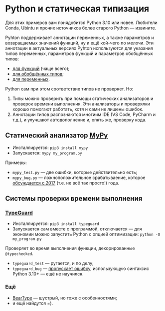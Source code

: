 # Python и статическая типизация

Для этих примеров вам понядобится Python 3.10 или новее. Любители Conda, Ubintu и прочих источников более старого Python — извините.

Pyhton поддерживает аннотации переменных, а также параметров и возвращаемых значений функций, ну и ещё кой-чего по мелочи.
Эти аннотации в актуальных версиях Pyhton используются для указания типов переменных, параметров функций и параметров обобщённых типов:

* [для функций](https://docs.python.org/3/library/typing.html) (чаще всего);
* [для обобщённых типов](https://docs.python.org/3/library/stdtypes.html#types-genericalias);
* [для переменных](https://peps.python.org/pep-0526/).

Python сам при этом соответствие типов не проверяет. Но:

1. Типы можно проверить при помощи статических анализаторов и проверок времени выполнения.
   Эти анализаторы и проверялки хорошо помогают работать, хотя и сами не лишены ошибок.
2. Аннотации типов распознаются многиим IDE (VS Code, PyCharm и т.д.), и улучшают автодополнение и, опять же, проверку кода.

## Статический анализатор [MyPy](https://pypi.org/project/mypy/)

* Инсталлируется: `pip3 install mypy`
* Запускается: `mypy my_program.py`

Примеры:

* `mypy_test.py` — две ошибки, которые действительно есть;
* `mypy_bug.py` — ложноположительное срабатываение, которое [обсуждается с 2017](https://github.com/python/mypy/issues/3186) (т.е. не всё так просто!) года.

## Системы проверки времени выполнения

### [TypeGuard](https://pypi.org/project/typeguard/)

* Инсталлируется: `pip3 install typeguard`
* Запускается сам вместе с программой, отключается — для экономии можно запустить Python с опцией оптимизации: `python -O my_program.py`

Проверяет во время выполнения функции, декорированные `@typechecked`.

* `typeguard_test` — ругается, и по делу;
* `typeguard_bug` — [пропускает ошибку](https://github.com/agronholm/typeguard/issues/276), использующую синтаксис Python 3.10+ — ещё не научился.

### Ещё

* [BearType](https://pypi.org/project/beartype/) — шустрый, но тоже с особенностями;
* и ещё найдутся =).